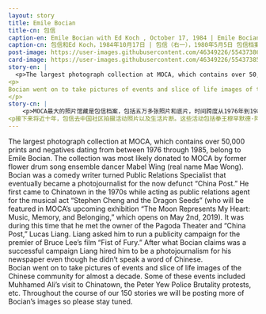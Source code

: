 ```yaml
---
layout: story
title: Emile Bocian
title-cn: 包信
caption-en: Emile Bocian with Ed Koch , October 17, 1984 | Emile Bocian (first from the right), May 5, 1980 <br>Museum of Chinse in America (MOCA) Emile Bocian Collection
caption-cn: 包信和Ed Koch，1984年10月17日 | 包信（右一），1980年5月5日 包信档案，美国华人博物馆（MOCA）馆藏
post-image: https://user-images.githubusercontent.com/46349226/55437386-c2878100-556c-11e9-9ad1-fecdf2454c31.jpg
card-image: https://user-images.githubusercontent.com/46349226/55437385-c1eeea80-556c-11e9-877c-fd1803d78db8.jpg
story-en: |
  <p>The largest photograph collection at MOCA, which contains over 50,000 prints and negatives dating from between 1976 through 1985, belong to Emile Bocian.  The collection was most likely donated to MOCA by former flower drum song ensemble dancer Mabel Wing (real name Mae Wong).   Bocian was a comedy writer turned Public Relations Specialist that eventually became a photojournalist for the now defunct “China Post.”  He first came to Chinatown in the 1970s while acting as public relations agent for the musical act “Stephen Cheng and the Dragon Seeds” (who will be featured in MOCA’s upcoming exhibition “The Moon Represents My Heart: Music, Memory, and Belonging,” which opens on May 2nd, 2019).  It was during this time that he met the owner of the Pagoda Theater and “China Post,” Lucas Liang.  Liang asked him to run a publicity campaign for the premier of Bruce Lee’s film “Fist of Fury.”  After what Bocian claims was a successful campaign Liang hired him to be a photojournalism for his newspaper even though he didn’t speak a word of Chinese.  </p>
<p>
Bocian went on to take pictures of events and slice of life images of the Chinese community for almost a decade.  Some of these events included Muhhamed Ali’s visit to Chinatown, the Peter Yew Police Brutality protests, etc.  Throughout the course of our 150 stories we will be posting more of Bocian’s images so please stay tuned. 
</p>
story-cn: |
    <p>MOCA最大的照片馆藏是包信档案，包括五万多张照片和底片，时间跨度从1976年到1985年。 该馆藏最有可能是由前《花鼓戏》舞蹈演员Mable Wing(真名Mae Wong)捐赠给MOCA的。包信本是一位喜剧作家，后来转型为一名公共关系专家，最终成为《中国邮报》的摄影记者，《中国邮报》目前已停刊。包信于二十世纪七十年代首次来到唐人街，当时是作为音乐演出“Stephen Cheng and the Dragon Seeds”的公关代理人（Stephen Cheng和他的音乐将在2019年5月2日开幕MOCA的新展《月亮代表我的心: 音乐·记忆 ·共同体》中展出）。正是在这段时间，他遇到了金都戏院和《中国邮报》的老板Lucas Liang（卢卡斯·梁）。梁先生要求他为李小龙的电影《精武门》的首映式进行宣传活动。在包信宣称该片的宣传成功后，梁先生聘请包信为他的报纸做摄影记者，尽管他对中文一窍不通。</p>
<p接下来将近十年，包信去中国社区拍摄活动照片以及生活片断。这些活动包括拳王穆罕默德·阿里访问唐人街，警察暴力Peter Yew 的抗议活动等等。在我们讲述一百五十个故事期间，我们会发布更多包信的照片，敬请期待。</p>
---
```


The largest photograph collection at MOCA, which contains over 50,000 prints and negatives dating from between 1976 through 1985, belong to Emile Bocian.  The collection was most likely donated to MOCA by former flower drum song ensemble dancer Mabel Wing (real name Mae Wong).   Bocian was a comedy writer turned Public Relations Specialist that eventually became a photojournalist for the now defunct “China Post.”  He first came to Chinatown in the 1970s while acting as public relations agent for the musical act “Stephen Cheng and the Dragon Seeds” (who will be featured in MOCA’s upcoming exhibition “The Moon Represents My Heart: Music, Memory, and Belonging,” which opens on May 2nd, 2019).  It was during this time that he met the owner of the Pagoda Theater and “China Post,” Lucas Liang.  Liang asked him to run a publicity campaign for the premier of Bruce Lee’s film “Fist of Fury.”  After what Bocian claims was a successful campaign Liang hired him to be a photojournalism for his newspaper even though he didn’t speak a word of Chinese.  
Bocian went on to take pictures of events and slice of life images of the Chinese community for almost a decade.  Some of these events included Muhhamed Ali’s visit to Chinatown, the Peter Yew Police Brutality protests, etc.  Throughout the course of our 150 stories we will be posting more of Bocian’s images so please stay tuned.  
